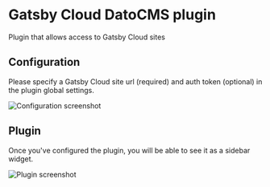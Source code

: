 # Gatsby Cloud DatoCMS plugin

Plugin that allows access to Gatsby Cloud sites

## Configuration

Please specify a Gatsby Cloud site url (required) and auth token (optional) in the plugin global settings.

![Configuration screenshot](https://user-images.githubusercontent.com/18426780/62660663-ec422180-b92b-11e9-929e-03a66906d851.png)

## Plugin 

Once you've configured the plugin, you will be able to see it as a sidebar widget. 

![Plugin screenshot](https://user-images.githubusercontent.com/18426780/61498855-37e35a00-a982-11e9-8201-ab96be74f1f1.png)

